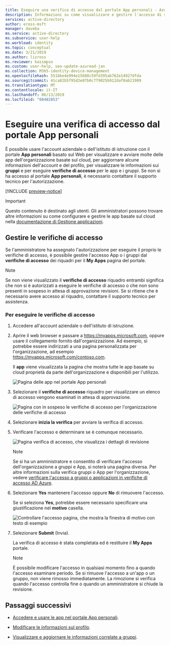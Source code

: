 ```yaml
---
title: Eseguire una verifica di accesso dal portale App personali - Azure Active Directory | Microsoft Docs
description: Informazioni su come visualizzare e gestire l'accesso di sicurezza per le App e i gruppi dell'organizzazione.
services: active-directory
author: eross-msft
manager: daveba
ms.service: active-directory
ms.subservice: user-help
ms.workload: identity
ms.topic: conceptual
ms.date: 3/21/2019
ms.author: lizross
ms.reviewer: kasimpso
ms.custom: user-help, seo-update-azuread-jan
ms.collection: M365-identity-device-management
ms.openlocfilehash: 551bbe4e994e15688c59fd395ab762e14927dfda
ms.sourcegitcommit: 41ca82b5f95d2e07b0c7f9025b912daf0ab21909
ms.translationtype: MT
ms.contentlocale: it-IT
ms.lasthandoff: 06/13/2019
ms.locfileid: "60482853"
---
```

# <a name="perform-an-access-review-from-the-my-apps-portal"></a>Eseguire una verifica di accesso dal portale App personali
È possibile usare l'account aziendale o dell'istituto di istruzione con il portale **App personali** basato sul Web per visualizzare e avviare molte delle app dell'organizzazione basate sul cloud, per aggiornare alcune informazioni dell'account e del profilo, per visualizzare le informazioni sui **gruppi** e per eseguire **verifiche di accesso** per le app e i gruppi. Se non si ha accesso al portale **App personali**, è necessario contattare il supporto tecnico per l'autorizzazione.

[!INCLUDE [preview-notice](../../../includes/active-directory-end-user-my-apps-portal.md)]

>[!Important]
>Questo contenuto è destinato agli utenti. Gli amministratori possono trovare altre informazioni su come configurare e gestire le app basate sul cloud nella [documentazione di Gestione applicazioni](https://docs.microsoft.com/azure/active-directory/manage-apps).

## <a name="manage-access-reviews"></a>Gestire le verifiche di accesso
Se l'amministratore ha assegnato l'autorizzazione per eseguire il proprio le verifiche di accesso, è possibile gestire l'accesso App o i gruppi dal **verifiche di accesso** dei riquadri per il **My Apps** pagina del portale.

>[!Note]
>Se non viene visualizzato il **verifiche di accesso** riquadro entrambi significa che non si è autorizzati a eseguire le verifiche di accesso o che non sono presenti in sospeso in attesa di approvazione revisioni. Se si ritiene che è necessario avere accesso al riquadro, contattare il supporto tecnico per assistenza.

### <a name="to-perform-your-access-reviews"></a>Per eseguire le verifiche di accesso

1.  Accedere all'account aziendale o dell'istituto di istruzione.

2.  Aprire il web browser e passare a https://myapps.microsoft.com, oppure usare il collegamento fornito dall'organizzazione. Ad esempio, si potrebbe essere indirizzati a una pagina personalizzata per l'organizzazione, ad esempio https://myapps.microsoft.com/contoso.com.

    Il **app** viene visualizzata la pagina che mostra tutte le app basate su cloud proprietà da parte dell'organizzazione e disponibili per l'utilizzo.

    ![Pagina delle app nel portale App personali](media/my-apps-portal/my-apps-portal-apps-page-access-review-tile.png)

3. Selezionare il **verifiche di accesso** riquadro per visualizzare un elenco di accesso vengono esaminati in attesa di approvazione.

    ![Pagina con in sospeso le verifiche di accesso per l'organizzazione delle verifiche di accesso](media/my-apps-portal/my-apps-portal-access-reviews-page.png)

4. Selezionare **inizia la verifica** per avviare la verifica di accesso.

5. Verificare l'accesso e determinare se è comunque necessario.

    ![Pagina verifica di accesso, che visualizza i dettagli di revisione](media/my-apps-portal/my-apps-portal-perform-access-reviews-page.png)

    >[!Note]
    >Se si ha un amministratore e consentito di verificare l'accesso dell'organizzazione a gruppi e App, si noterà una pagina diversa. Per altre informazioni sulla verifica gruppi o App per l'organizzazione, vedere [verificare l'accesso a gruppi o applicazioni in verifiche di accesso AD Azure](https://docs.microsoft.com/azure/active-directory/governance/perform-access-review).

6. Selezionare **Yes** mantenere l'accesso oppure **No** di rimuovere l'accesso.

    Se si seleziona **Yes**, potrebbe essere necessario specificare una giustificazione nel **motivo** casella.

    ![Controllare l'accesso pagina, che mostra la finestra di motivo con testo di esempio](media/my-apps-portal/my-apps-portal-perform-access-reviews-reason-box.png)

7. Selezionare **Submit** (Invia).

    La verifica di accesso è stata completata ed è restituire il **My Apps** portale.

    >[!Note]
    >È possibile modificare l'accesso in qualsiasi momento fino a quando l'accesso esaminare periodo. Se si rimuove l'accesso a un'app o un gruppo, non viene rimosso immediatamente. La rimozione si verifica quando l'accesso controlla fine o quando un amministratore si chiude la revisione. 

## <a name="next-steps"></a>Passaggi successivi

- [Accedere e usare le app nel portale App personali](my-apps-portal-end-user-access.md).

- [Modificare le informazioni sul profilo](my-apps-portal-end-user-update-profile.md).

- [Visualizzare e aggiornare le informazioni correlate a gruppi](my-apps-portal-end-user-groups.md).